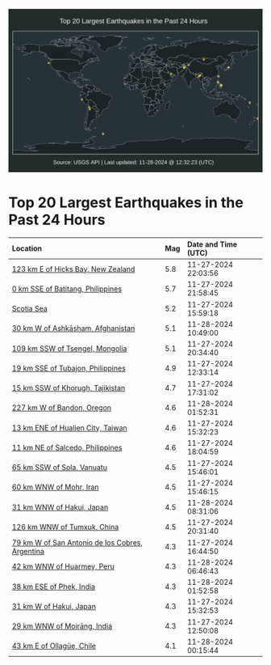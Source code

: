 ![Map](./map.png)

# Top 20 Largest Earthquakes in the Past 24 Hours

| Location | Mag | Date and Time (UTC) |
|:---|:---|:---|
| [123 km E of Hicks Bay, New Zealand](https://earthquake.usgs.gov/earthquakes/eventpage/us7000nula) | 5.8 | 11-27-2024 22:03:56 |
| [0 km SSE of Batitang, Philippines](https://earthquake.usgs.gov/earthquakes/eventpage/us7000nul8) | 5.7 | 11-27-2024 21:58:45 |
| [Scotia Sea](https://earthquake.usgs.gov/earthquakes/eventpage/us7000nuix) | 5.2 | 11-27-2024 15:59:18 |
| [30 km W of Ashkāsham, Afghanistan](https://earthquake.usgs.gov/earthquakes/eventpage/us7000nupk) | 5.1 | 11-28-2024 10:49:00 |
| [109 km SSW of Tsengel, Mongolia](https://earthquake.usgs.gov/earthquakes/eventpage/us7000nuku) | 5.1 | 11-27-2024 20:34:40 |
| [19 km SSE of Tubajon, Philippines](https://earthquake.usgs.gov/earthquakes/eventpage/us7000nuhy) | 4.9 | 11-27-2024 12:33:14 |
| [15 km SSW of Khorugh, Tajikistan](https://earthquake.usgs.gov/earthquakes/eventpage/us7000nuj7) | 4.7 | 11-27-2024 17:31:02 |
| [227 km W of Bandon, Oregon](https://earthquake.usgs.gov/earthquakes/eventpage/us7000num7) | 4.6 | 11-28-2024 01:52:31 |
| [13 km ENE of Hualien City, Taiwan](https://earthquake.usgs.gov/earthquakes/eventpage/us7000nuil) | 4.6 | 11-27-2024 15:32:23 |
| [11 km NE of Salcedo, Philippines](https://earthquake.usgs.gov/earthquakes/eventpage/us7000nujz) | 4.6 | 11-27-2024 18:04:59 |
| [65 km SSW of Sola, Vanuatu](https://earthquake.usgs.gov/earthquakes/eventpage/us7000nuir) | 4.5 | 11-27-2024 15:46:01 |
| [60 km WNW of Mohr, Iran](https://earthquake.usgs.gov/earthquakes/eventpage/us7000nuiu) | 4.5 | 11-27-2024 15:46:15 |
| [31 km WNW of Hakui, Japan](https://earthquake.usgs.gov/earthquakes/eventpage/us7000nunw) | 4.5 | 11-28-2024 08:31:06 |
| [126 km WNW of Tumxuk, China](https://earthquake.usgs.gov/earthquakes/eventpage/us7000nuks) | 4.5 | 11-27-2024 20:31:40 |
| [79 km W of San Antonio de los Cobres, Argentina](https://earthquake.usgs.gov/earthquakes/eventpage/us7000nuj2) | 4.3 | 11-27-2024 16:44:50 |
| [42 km WNW of Huarmey, Peru](https://earthquake.usgs.gov/earthquakes/eventpage/us7000nunb) | 4.3 | 11-28-2024 06:46:43 |
| [38 km ESE of Phek, India](https://earthquake.usgs.gov/earthquakes/eventpage/us7000numd) | 4.3 | 11-28-2024 01:52:58 |
| [31 km W of Hakui, Japan](https://earthquake.usgs.gov/earthquakes/eventpage/us7000nuis) | 4.3 | 11-27-2024 15:32:53 |
| [29 km WNW of Moirāng, India](https://earthquake.usgs.gov/earthquakes/eventpage/us7000nuhz) | 4.3 | 11-27-2024 12:50:08 |
| [43 km E of Ollagüe, Chile](https://earthquake.usgs.gov/earthquakes/eventpage/us7000nulz) | 4.1 | 11-28-2024 00:15:44 |
